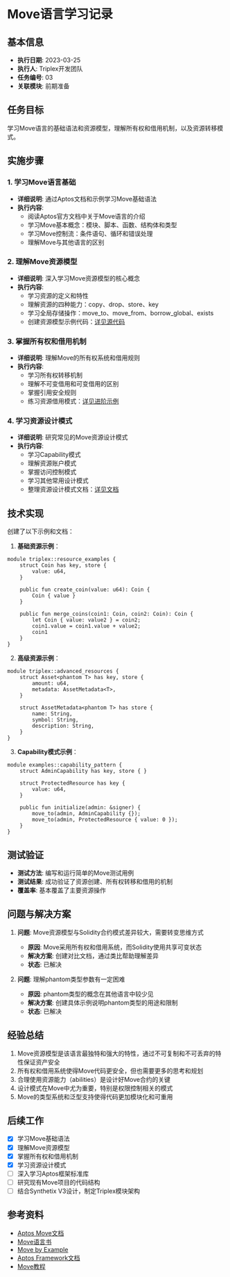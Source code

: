 # Move语言学习记录

## 基本信息
- **执行日期**: 2023-03-25
- **执行人**: Triplex开发团队
- **任务编号**: 03
- **关联模块**: 前期准备

## 任务目标
学习Move语言的基础语法和资源模型，理解所有权和借用机制，以及资源转移模式。

## 实施步骤

### 1. 学习Move语言基础
- **详细说明**: 通过Aptos文档和示例学习Move基础语法
- **执行内容**:
  - 阅读Aptos官方文档中关于Move语言的介绍
  - 学习Move基本概念：模块、脚本、函数、结构体和类型
  - 学习Move控制流：条件语句、循环和错误处理
  - 理解Move与其他语言的区别

### 2. 理解Move资源模型
- **详细说明**: 深入学习Move资源模型的核心概念
- **执行内容**:
  - 学习资源的定义和特性
  - 理解资源的四种能力：copy、drop、store、key
  - 学习全局存储操作：move_to、move_from、borrow_global、exists
  - 创建资源模型示例代码：[详见源代码](../../sources/examples/resource_examples.move)

### 3. 掌握所有权和借用机制
- **详细说明**: 理解Move的所有权系统和借用规则
- **执行内容**:
  - 学习所有权转移机制
  - 理解不可变借用和可变借用的区别
  - 掌握引用安全规则
  - 练习资源借用模式：[详见进阶示例](../../sources/examples/advanced_resources.move)

### 4. 学习资源设计模式
- **详细说明**: 研究常见的Move资源设计模式
- **执行内容**:
  - 学习Capability模式
  - 理解资源账户模式
  - 掌握访问控制模式
  - 学习其他常用设计模式
  - 整理资源设计模式文档：[详见文档](../examples/move-resource-patterns.md)

## 技术实现
创建了以下示例和文档：

1. **基础资源示例**：
```move
module triplex::resource_examples {
    struct Coin has key, store {
        value: u64,
    }

    public fun create_coin(value: u64): Coin {
        Coin { value }
    }

    public fun merge_coins(coin1: Coin, coin2: Coin): Coin {
        let Coin { value: value2 } = coin2;
        coin1.value = coin1.value + value2;
        coin1
    }
}
```

2. **高级资源示例**：
```move
module triplex::advanced_resources {
    struct Asset<phantom T> has key, store {
        amount: u64,
        metadata: AssetMetadata<T>,
    }
    
    struct AssetMetadata<phantom T> has store {
        name: String,
        symbol: String,
        description: String,
    }
}
```

3. **Capability模式示例**：
```move
module examples::capability_pattern {
    struct AdminCapability has key, store { }
    
    struct ProtectedResource has key {
        value: u64,
    }
    
    public fun initialize(admin: &signer) {
        move_to(admin, AdminCapability {});
        move_to(admin, ProtectedResource { value: 0 });
    }
}
```

## 测试验证
- **测试方法**: 编写和运行简单的Move测试用例
- **测试结果**: 成功验证了资源创建、所有权转移和借用的机制
- **覆盖率**: 基本覆盖了主要资源操作

## 问题与解决方案
1. **问题**: Move资源模型与Solidity合约模式差异较大，需要转变思维方式
   - **原因**: Move采用所有权和借用系统，而Solidity使用共享可变状态
   - **解决方案**: 创建对比文档，通过类比帮助理解差异
   - **状态**: 已解决

2. **问题**: 理解phantom类型参数有一定困难
   - **原因**: phantom类型的概念在其他语言中较少见
   - **解决方案**: 创建具体示例说明phantom类型的用途和限制
   - **状态**: 已解决

## 经验总结
1. Move资源模型是该语言最独特和强大的特性，通过不可复制和不可丢弃的特性保证资产安全
2. 所有权和借用系统使得Move代码更安全，但也需要更多的思考和规划
3. 合理使用资源能力（abilities）是设计好Move合约的关键
4. 设计模式在Move中尤为重要，特别是权限控制相关的模式
5. Move的类型系统和泛型支持使得代码更加模块化和可重用

## 后续工作
- [x] 学习Move基础语法
- [x] 理解Move资源模型
- [x] 掌握所有权和借用机制
- [x] 学习资源设计模式
- [ ] 深入学习Aptos框架标准库
- [ ] 研究现有Move项目的代码结构
- [ ] 结合Synthetix V3设计，制定Triplex模块架构

## 参考资料
- [Aptos Move文档](https://aptos.dev/move/move-on-aptos)
- [Move语言书](https://move-book.com/)
- [Move by Example](https://move-language.github.io/move-by-example/)
- [Aptos Framework文档](https://aptos.dev/reference/move)
- [Move教程](https://github.com/move-language/move/tree/main/language/documentation/tutorial) 